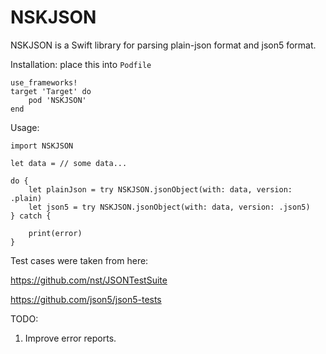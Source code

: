 # NSKJSON
NSKJSON is a Swift library for parsing plain-json format and json5 format.

Installation: place this into `Podfile`
```
use_frameworks!
target 'Target' do
    pod 'NSKJSON'
end
```

Usage:
```objc
import NSKJSON

let data = // some data...

do {
    let plainJson = try NSKJSON.jsonObject(with: data, version: .plain)
    let json5 = try NSKJSON.jsonObject(with: data, version: .json5)
} catch {
    
    print(error)
}

```

Test cases were taken from here:

https://github.com/nst/JSONTestSuite

https://github.com/json5/json5-tests

TODO:

1. Improve error reports.
